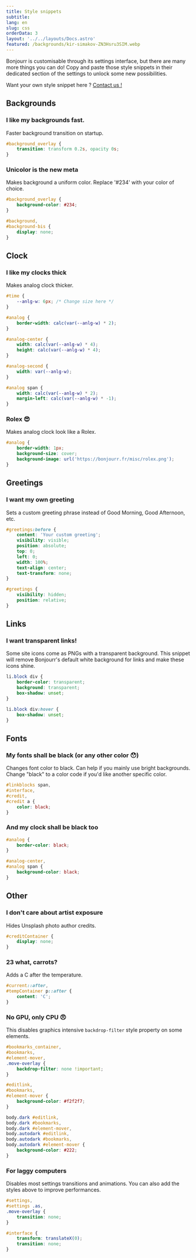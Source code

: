 ```yaml
---
title: Style snippets
subtitle:
lang: en
slug: css
orderData: 3
layout: '../../layouts/Docs.astro'
featured: /backgrounds/kir-simakov-ZN3Hsru3SIM.webp
---
```


Bonjourr is customisable through its settings interface, but there are many more things you can do! Copy and paste those style snippets in their dedicated section of the settings to unlock some new possibilities.

Want your own style snippet here ? [Contact us !](/#further)

## Backgrounds

### I like my backgrounds fast.

Faster background transition on startup.

```css
#background_overlay {
	transition: transform 0.2s, opacity 0s;
}
```

### Unicolor is the new meta

Makes background a uniform color. Replace '#234' with your color of choice.

```css
#background_overlay {
	background-color: #234;
}

#background,
#background-bis {
	display: none;
}
```

## Clock

### I like my clocks thick

Makes analog clock thicker.

```css
#time {
	--anlg-w: 6px; /* Change size here */
}

#analog {
	border-width: calc(var(--anlg-w) * 2);
}

#analog-center {
	width: calc(var(--anlg-w) * 4);
	height: calc(var(--anlg-w) * 4);
}

#analog-second {
	width: var(--anlg-w);
}

#analog span {
	width: calc(var(--anlg-w) * 2);
	margin-left: calc(var(--anlg-w) * -1);
}
```

### Rolex 😎

Makes analog clock look like a Rolex.

```css
#analog {
	border-width: 1px;
	background-size: cover;
	background-image: url('https://bonjourr.fr/misc/rolex.png');
}
```

## Greetings

### I want my own greeting

Sets a custom greeting phrase instead of Good Morning, Good Afternoon, etc.

```css
#greetings:before {
	content: 'Your custom greeting';
	visibility: visible;
	position: absolute;
	top: 0;
	left: 0;
	width: 100%;
	text-align: center;
	text-transform: none;
}

#greetings {
	visibility: hidden;
	position: relative;
}
```

## Links

### I want transparent links!

Some site icons come as PNGs with a transparent background. This snippet will remove Bonjourr's default white background for links and make these icons shine.

```css
li.block div {
	border-color: transparent;
	background: transparent;
	box-shadow: unset;
}

li.block div:hover {
	box-shadow: unset;
}
```

## Fonts

### My fonts shall be black (or any other color 😯)

Changes font color to black. Can help if you mainly use bright backgrounds. Change "black" to a color code if you'd like another specific color.

```css
#linkblocks span,
#interface,
#credit,
#credit a {
	color: black;
}
```

### And my clock shall be black too

```css
#analog {
	border-color: black;
}

#analog-center,
#analog span {
	background-color: black;
}
```

## Other

### I don't care about artist exposure

Hides Unsplash photo author credits.

```css
#creditContainer {
	display: none;
}
```

### 23 what, carrots?

Adds a C after the temperature.

```css
#current::after,
#tempContainer p::after {
	content: 'C';
}
```

### No GPU, only CPU 😠

This disables graphics intensive `backdrop-filter` style property on some elements.

```css
#bookmarks_container,
#bookmarks,
#element-mover,
.move-overlay {
	backdrop-filter: none !important;
}

#editlink,
#bookmarks,
#element-mover {
	background-color: #f2f2f7;
}

body.dark #editlink,
body.dark #bookmarks,
body.dark #element-mover,
body.autodark #editlink,
body.autodark #bookmarks,
body.autodark #element-mover {
	background-color: #222;
}
```

### For laggy computers

Disables most settings transitions and animations. You can also add the styles above to improve performances.

```css
#settings,
#settings .as,
.move-overlay {
	transition: none;
}

#interface {
	transform: translateX(0);
	transition: none;
}
```
